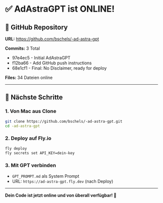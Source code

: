 # ✅ AdAstraGPT ist ONLINE!

## 🎉 GitHub Repository

**URL:** https://github.com/bschels/-ad-astra-gpt

**Commits:** 3 Total
- 97e4ec5 - Initial AdAstraGPT
- f12ba66 - Add GitHub push instructions  
- 68e1cf1 - Final: No Disclaimer, ready for deploy

**Files:** 34 Dateien online

---

## 🚀 Nächste Schritte

### 1. Von Mac aus Clone
```bash
git clone https://github.com/bschels/-ad-astra-gpt.git
cd -ad-astra-gpt
```

### 2. Deploy auf Fly.io
```bash
fly deploy
fly secrets set API_KEY=dein-key
```

### 3. Mit GPT verbinden
- `GPT_PROMPT.md` als System Prompt
- URL: `https://ad-astra-gpt.fly.dev` (nach Deploy)

---

**Dein Code ist jetzt online und von überall verfügbar! 🎉**


